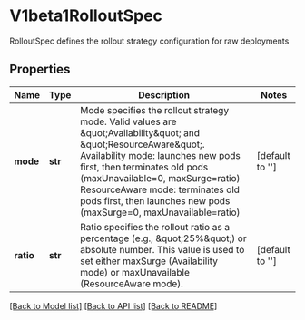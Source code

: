 # V1beta1RolloutSpec

RolloutSpec defines the rollout strategy configuration for raw deployments
## Properties
Name | Type | Description | Notes
------------ | ------------- | ------------- | -------------
**mode** | **str** | Mode specifies the rollout strategy mode. Valid values are \&quot;Availability\&quot; and \&quot;ResourceAware\&quot;. Availability mode: launches new pods first, then terminates old pods (maxUnavailable&#x3D;0, maxSurge&#x3D;ratio) ResourceAware mode: terminates old pods first, then launches new pods (maxSurge&#x3D;0, maxUnavailable&#x3D;ratio) | [default to '']
**ratio** | **str** | Ratio specifies the rollout ratio as a percentage (e.g., \&quot;25%\&quot;) or absolute number. This value is used to set either maxSurge (Availability mode) or maxUnavailable (ResourceAware mode). | [default to '']

[[Back to Model list]](../README.md#documentation-for-models) [[Back to API list]](../README.md#documentation-for-api-endpoints) [[Back to README]](../README.md)



